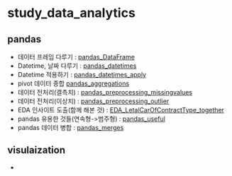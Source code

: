 # study_data_analytics

## pandas
- 데이터 프레임 다루기 : [pandas_DataFrame](https://github.com/skymined/study_data_analytics/blob/main/docs/pandas/02_pandas_DataFrame.ipynb)
- Datetime, 날짜 다루기 : [pandas_datetimes](https://github.com/skymined/study_data_analytics/blob/main/docs/pandas/03_pandas_datetimes.ipynb)
- Datetime 적용하기 : [pandas_datetimes_apply](https://github.com/skymined/study_data_analytics/blob/main/docs/pandas/04_pandas_datetimes_apply.py)
- pivot 데이터 종합 [pandas_aggregations](https://github.com/skymined/study_data_analytics/blob/main/docs/pandas/05_pandas_aggregations.ipynb)
- 데이터 전처리(결측치) : [pandas_preprocessing_missingvalues](https://github.com/skymined/study_data_analytics/blob/main/docs/pandas/07_pandas_preprocessing_missingvalues.ipynb)
- 데이터 전처리(이상치) : [pandas_preprocessing_outlier](https://github.com/skymined/study_data_analytics/blob/main/docs/pandas/08_pandas_preprocessing_outlier.ipynb)
- EDA 인사이트 도출(함께 해본 것) : [EDA_LetalCarOfContractType_together](https://github.com/skymined/study_data_analytics/blob/main/docs/pandas/09_EDA_LetalCarOfContractType_together.ipynb)
- pandas 유용한 것들(연속형->범주형) : [pandas_useful](https://github.com/skymined/study_data_analytics/blob/main/docs/pandas/09_pandas_useful.ipynb)
- pandas 데이터 병합 : [pandas_merges](https://github.com/skymined/study_data_analytics/blob/main/docs/pandas/10_pandas_merges.ipynb)

## visulaization
- 
